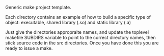 Generic make project template.

Each directory contains an example of how to build a specific type of object:
executable, shared library (.so) and static library (.a) 

Just give the directories appropraite names, and update the toplevel makefile SUBDIRS
variable to point to the correct directory names, then stick source code in the src 
directories. Once you have done this you are ready to issue a make.
